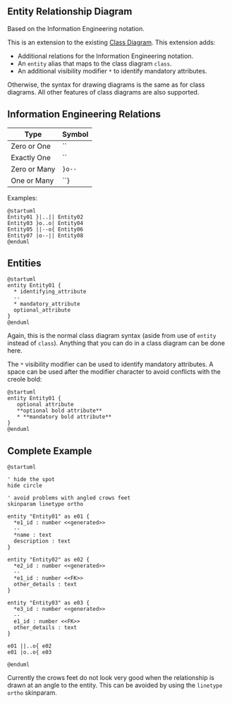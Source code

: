 ## Entity Relationship Diagram

Based on the Information Engineering notation.

This is an extension to the existing [Class Diagram](class-diagram). This extension adds:

* Additional relations for the Information Engineering notation.
* An ``entity`` alias that maps to the class diagram ``class``.
* An additional visibility modifier ``*`` to identify mandatory attributes.

Otherwise, the syntax for drawing diagrams is the same as for class diagrams.  All other features of class diagrams are also supported.



## Information Engineering Relations

| Type         | Symbol   |
| ------------ | -------- |
| Zero or One  | ``|o--`` |
| Exactly One  | ``||--`` |
| Zero or Many | ``}o--`` |
| One or Many  | ``}|--`` |

Examples:

```plantuml
@startuml
Entity01 }|..|| Entity02
Entity03 }o..o| Entity04
Entity05 ||--o{ Entity06
Entity07 |o--|| Entity08
@enduml
```



## Entities

```plantuml
@startuml
entity Entity01 {
  * identifying_attribute
  --
  * mandatory_attribute
  optional_attribute
}
@enduml
```

Again, this is the normal class diagram syntax (aside from use of ``entity`` instead of ``class``).  Anything that you can do in a class diagram can be done here.

The ``*`` visibility modifier can be used to identify mandatory attributes.  A space can be used after the modifier character to avoid conflicts with the creole bold:

```plantuml
@startuml
entity Entity01 {
   optional attribute
   **optional bold attribute**
   * **mandatory bold attribute**
}
@enduml
```



## Complete Example

```plantuml
@startuml

' hide the spot
hide circle

' avoid problems with angled crows feet
skinparam linetype ortho

entity "Entity01" as e01 {
  *e1_id : number <<generated>>
  --
  *name : text
  description : text
}

entity "Entity02" as e02 {
  *e2_id : number <<generated>>
  --
  *e1_id : number <<FK>>
  other_details : text
}

entity "Entity03" as e03 {
  *e3_id : number <<generated>>
  --
  e1_id : number <<FK>>
  other_details : text
}

e01 ||..o{ e02
e01 |o..o{ e03

@enduml
```

Currently the crows feet do not look very good when the relationship is drawn at an angle to the entity.  This can be avoided by using the ``linetype ortho`` skinparam.


